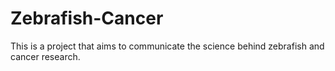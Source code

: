 # Zebrafish-Cancer
This is a project that aims to communicate the science behind zebrafish and cancer research.
